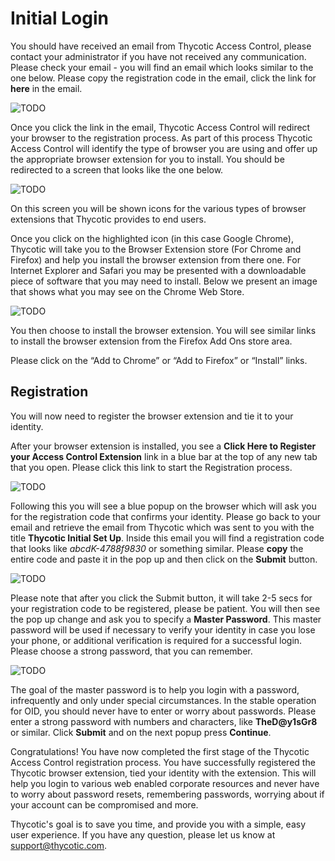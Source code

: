 [title]: # (Initial Setup)
[tags]: # (setup)
[priority]: # (1)
# Initial Login

You should have received an email from Thycotic Access Control, please contact your administrator if you
have not received any communication. Please check your email - you will find an email which looks
similar to the one below. Please copy the registration code in the email, click the link for __here__ in the email.

![TODO](images/init.png "Initial setup email")

Once you click the link in the email, Thycotic Access Control will redirect your browser to the registration process. As part of this process Thycotic Access Control will identify the type of browser you are using and offer up the appropriate browser extension for you to install. You should be redirected to a screen that looks like the one below.

![TODO](images/welcome.png "Browser extension welcome")

On this screen you will be shown icons for the various types of browser extensions that Thycotic provides to end users.

Once you click on the highlighted icon (in this case Google Chrome), Thycotic will take you to the Browser Extension store (For Chrome and Firefox) and help you install the browser extension from there one. For Internet Explorer and Safari you may be presented with a downloadable piece of software that you may need to install.
Below we present an image that shows what you may see on the Chrome Web Store.

![TODO](images/store.png "Browser extension stores")

You then choose to install the browser extension. You will see similar links to install the browser extension from
the Firefox Add Ons store area.

Please click on the “Add to Chrome” or “Add to Firefox” or “Install” links.

## Registration

You will now need to register the browser extension and tie it to your identity.

After your browser extension is installed, you see a __Click Here to Register your Access Control Extension__ link in a blue bar at the top of any new tab that you open. Please click this link to
start the Registration process.

![TODO](images/browser-msg.png "Browser message")

Following this you will see a blue popup on the browser which will ask you for the registration code that confirms your identity. Please go back to your email and retrieve the email from Thycotic which was sent to you with the title __Thycotic Initial Set Up__. Inside this email you will find a registration code that looks like _abcdK-4788f9830_ or something similar. Please __copy__ the entire code and paste it in the pop up and then click on the __Submit__ button.

![TODO](images/reg-code.png "Enter the Registration Code")

Please note that after you click the Submit button, it will take 2-5 secs for your registration code to be registered, please be patient. You will then see the pop up change and ask you to specify a __Master Password__. This master password will be used if necessary to verify your identity in case you lose your phone, or additional verification is required for a successful login. Please choose a strong password, that you can remember.

![TODO](images/master-pw.png "Master Password")

The goal of the master password is to help you login with a password, infrequently and only under special circumstances. In the stable operation for OID, you should never have to enter or worry about passwords. Please enter a strong password with numbers and characters, like __TheD@y1sGr8__
or similar. Click __Submit__ and on the next popup press __Continue__.

Congratulations! You have now completed the first stage of the Thycotic Access Control registration process. You have successfully registered the Thycotic browser extension, tied your identity with the extension. This will help you login to various web enabled corporate resources and never have to worry about password resets, remembering passwords, worrying about if your account can be compromised and more.

Thycotic's goal is to save you time, and provide you with a simple, easy user experience. If you have any
question, please let us know at support@thycotic.com.

